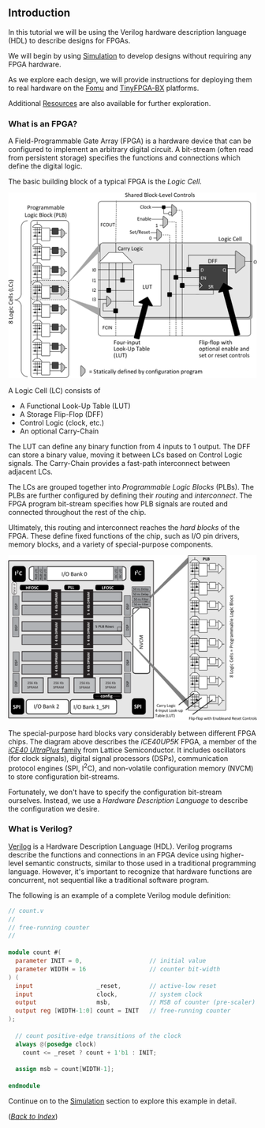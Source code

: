 ## Introduction

In this tutorial we will be using
the Verilog hardware description language (HDL)
to describe designs for FPGAs.

We will begin by using [Simulation](simulation.md)
to develop designs without requiring any FPGA hardware.

As we explore each design,
we will provide instructions
for deploying them to real hardware
on the [Fomu](fomu.md) and [TinyFPGA-BX](tinyfpga-bx.md) platforms.

Additional [Resources](resources.md) are also available for further exploration.

### What is an FPGA?

A Field-Programmable Gate Array (FPGA) is a hardware device
that can be configured to implement an arbitrary digital circuit.
A bit-stream (often read from persistent storage)
specifies the functions and connections which define the digital logic.

The basic building block of a typical FPGA is the _Logic Cell_.

![Functional Block Diagram](../Fomu/pics/ice40-plb.png)

A Logic Cell (LC) consists of
 * A Functional Look-Up Table (LUT)
 * A Storage Flip-Flop (DFF)
 * Control Logic (clock, etc.)
 * An optional Carry-Chain

The LUT can define any binary function from 4 inputs to 1 output.
The DFF can store a binary value, moving it between LCs based on Control Logic signals.
The Carry-Chain provides a fast-path interconnect between adjacent LCs.

The LCs are grouped together into _Programmable Logic Blocks_ (PLBs).
The PLBs are further configured by defining their _routing_ and _interconnect_.
The FPGA program bit-stream specifies how PLB signals are routed and connected
throughout the rest of the chip.

Ultimately, this routing and interconnect reaches the _hard blocks_ of the FPGA.
These define fixed functions of the chip,
such as I/O pin drivers, memory blocks, and a variety of special-purpose components.

![Functional Block Diagram](../Fomu/pics/ice40-arch.png)

The special-purpose hard blocks
vary considerably between different FPGA chips.
The diagram above describes the _iCE40UP5K_ FPGA,
a member of the [_iCE40 UltraPlus_ family](https://www.latticesemi.com/en/Products/FPGAandCPLD/iCE40UltraPlus)
from Lattice Semiconductor.
It includes
oscillators (for clock signals),
digital signal processors (DSPs),
communication protocol engines (SPI, I<sup>2</sup>C),
and non-volatile configuration memory (NVCM)
to store configuration bit-streams.

Fortunately, we don't have to specify the configuration bit-stream ourselves.
Instead, we use a _Hardware Description Language_ to describe the configuration we desire.

### What is Verilog?

[Verilog](https://en.wikipedia.org/wiki/Verilog) is a Hardware Description Language (HDL).
Verilog programs describe the functions and connections in an FPGA device
using higher-level semantic constructs,
similar to those used in a traditional programming language.
However, it's important to recognize that
hardware functions are concurrent,
not sequential like a traditional software program.

The following is an example of a complete Verilog module definition:
```verilog
// count.v
//
// free-running counter
//

module count #(
  parameter INIT = 0,                   // initial value
  parameter WIDTH = 16                  // counter bit-width
) (
  input                  _reset,        // active-low reset
  input                  clock,         // system clock
  output                 msb,           // MSB of counter (pre-scaler)
  output reg [WIDTH-1:0] count = INIT   // free-running counter
);

  // count positive-edge transitions of the clock
  always @(posedge clock)
    count <= _reset ? count + 1'b1 : INIT;

  assign msb = count[WIDTH-1];

endmodule
```

Continue on to the [Simulation](simulation.md) section
to explore this example in detail.

([_Back to Index_](README.md))
